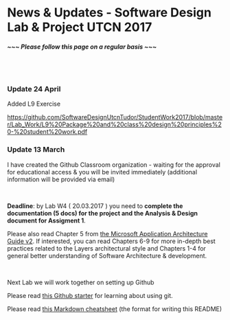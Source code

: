 # News & Updates - Software Design Lab & Project UTCN 2017 #
##### ~~~ Please follow this page on a regular basis ~~~ #####

<br>
<br>

### Update 24 April ###

Added L9 Exercise

https://github.com/SoftwareDesignUtcnTudor/StudentWork2017/blob/master/Lab_Work/L9%20Package%20and%20class%20design%20principles%20-%20student%20work.pdf


### Update 13 March ###

I have created the Github Classroom organization - waiting for the approval for educational access & you will be invited immediately (additional information will be provided via email)

<br>

**Deadline**: by Lab W4 ( 20.03.2017 ) you need to **complete the documentation (5 docs) for the project and the Analysis & Design document for Assigment 1**. 

Please also read Chapter 5 from [the Microsoft Application Architecture Guide v2](https://www.fizyka.umk.pl/~jacek/docs/net/Application_Architecture_Guide_v2.pdf). If interested, you can read Chapters 6-9 for more in-depth best practices related to the Layers architectural style and Chapters 1-4 for general better understanding of Software Architecture & development.

<br>

Next Lab we will work together on setting up Github

Please read [this Github starter](https://guides.github.com/activities/hello-world/) for learning about using git.

Please read [this Markdown cheatsheet](https://github.com/adam-p/markdown-here/wiki/Markdown-Cheatsheet) (the format for writing this README)

